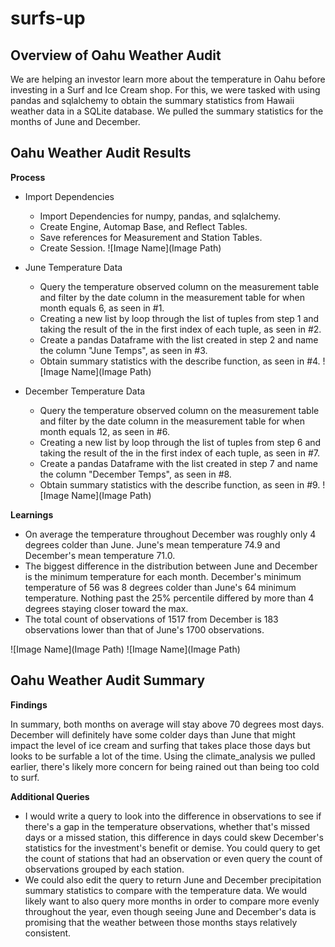 # surfs-up

## Overview of Oahu Weather Audit
We are helping an investor learn more about the temperature in Oahu before investing in a Surf and Ice Cream shop. For this, we were tasked with using pandas and sqlalchemy to obtain the summary statistics from Hawaii weather data in a SQLite database. We pulled the summary statistics for the months of June and December.

## Oahu Weather Audit Results

**Process**

- Import Dependencies
  -  Import Dependencies for numpy, pandas, and sqlalchemy.
  -  Create Engine, Automap Base, and Reflect Tables.
  -  Save references for Measurement and Station Tables.
  -  Create Session.
![Image Name](Image Path)

- June Temperature Data
  - Query the temperature observed column on the measurement table and filter by the date column in the measurement table for when month equals 6, as seen in #1.
  - Creating a new list by loop through the list of tuples from step 1 and taking the result of the in the first index of each tuple, as seen in #2.
  - Create a pandas Dataframe with the list created in step 2 and name the column "June Temps", as seen in #3.
  - Obtain summary statistics with the describe function, as seen in #4.
![Image Name](Image Path)

- December Temperature Data
  - Query the temperature observed column on the measurement table and filter by the date column in the measurement table for when month equals 12, as seen in #6.
  - Creating a new list by loop through the list of tuples from step 6 and taking the result of the in the first index of each tuple, as seen in #7.
  - Create a pandas Dataframe with the list created in step 7 and name the column "December Temps", as seen in #8.
  - Obtain summary statistics with the describe function, as seen in #9.
![Image Name](Image Path)

**Learnings**

- On average the temperature throughout December was roughly only 4 degrees colder than June. June's mean temperature 74.9 and December's mean temperature 71.0.
- The biggest difference in the distribution between June and December is the minimum temperature for each month. December's minimum temperature of 56 was 8 degrees colder than June's 64 minimum temperature. Nothing past the 25% percentile differed by more than 4 degrees staying closer toward the max.
- The total count of observations of 1517 from December is 183 observations lower than that of June's 1700 observations.

![Image Name](Image Path)
![Image Name](Image Path)

## Oahu Weather Audit Summary

**Findings**

In summary, both months on average will stay above 70 degrees most days. December will definitely have some colder days than June that might impact the level of ice cream and surfing that takes place those days but looks to be surfable a lot of the time. Using the climate_analysis we pulled earlier, there's likely more concern for being rained out than being too cold to surf.

**Additional Queries**

- I would write a query to look into the difference in observations to see if there's a gap in the temperature observations, whether that's missed days or a missed station, this difference in days could skew December's statistics for the investment's benefit or demise. You could query to get the count of stations that had an observation or even query the count of observations grouped by each station.
- We could also edit the query to return June and December precipitation summary statistics to compare with the temperature data. We would likely want to also query more months in order to compare more evenly throughout the year, even though seeing June and December's data is promising that the weather between those months stays relatively consistent.
